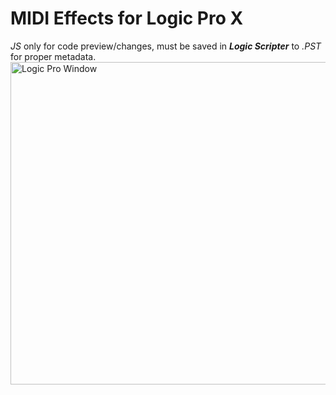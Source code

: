 # MIDI Effects for Logic Pro X
*JS* only for code preview/changes, must be saved in ***Logic Scripter*** to *.PST* for proper metadata.
<img width="516" alt="Logic Pro Window" src="https://github.com/user-attachments/assets/d0acf2f6-9e2d-4550-9ae1-388627aec61d" />
